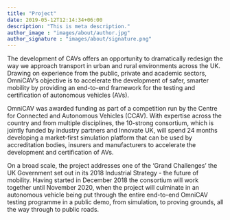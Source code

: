 ```yaml
---
title: "Project"
date: 2019-05-12T12:14:34+06:00
description: "This is meta description."
author_image : "images/about/author.jpg"
author_signature : "images/about/signature.png"
---
```


The development of CAVs offers an opportunity to dramatically redesign the way we approach transport in urban and rural environments across the UK. Drawing on experience from the public, private and academic sectors, OmniCAV’s objective is to accelerate the development of safer, smarter mobility by providing an end-to-end framework for the testing and certification of autonomous vehicles (AVs). 

OmniCAV was awarded funding as part of a competition run by the Centre for Connected and Autonomous Vehicles (CCAV). With expertise across the country and from multiple disciplines, the 10-strong consortium, which is jointly funded by industry partners and Innovate UK, will spend 24 months developing a market-first simulation platform that can be used by accreditation bodies, insurers and manufacturers to accelerate the development and certification of AVs.

On a broad scale, the project addresses one of the ‘Grand Challenges’ the UK Government set out in its 2018 Industrial Strategy - the future of mobility. Having started in December 2018 the consortium will work together until November 2020, when the project will culminate in an autonomous vehicle being put through the entire end-to-end OmniCAV testing programme in a public demo, from simulation, to proving grounds, all the way through to public roads.

